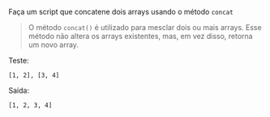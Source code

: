 Faça um script que concatene dois arrays usando o método `concat`

>O método `concat()` é utilizado para mesclar dois ou mais arrays. Esse método não altera os arrays existentes, mas, em vez disso, retorna um novo array.

Teste:

`[1, 2], [3, 4]`

Saída:

`[1, 2, 3, 4]`
